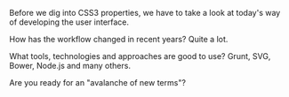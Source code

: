 Before we dig into CSS3 properties, we have to take a look at today's way of
developing the user interface.

How has the workflow changed in recent years? Quite a lot.

What tools, technologies and approaches are good to use? Grunt, SVG, Bower,
Node.js and many others.

Are you ready for an "avalanche of new terms"?
